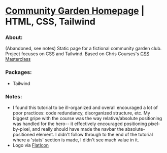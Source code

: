 # [Community Garden Homepage](https://kalafriz.github.io/fsd-roadmap/club-homepage/src/index.html) | HTML, CSS, Tailwind

### About:

(Abandoned, see notes) Static page for a fictional community garden club. Project focuses on CSS and Tailwind. Based on Chris Courses's [CSS Masterclass](https://www.youtube.com/watch?v=FqmB-Zj2-PA&ab_channel=ChrisCourses)

### Packages:

- Tailwind

### Notes:
- I found this tutorial to be ill-organized and overall encouraged a lot of poor practices: code redundancy, disorganized structure, etc. My biggest gripe with the course was the way relative/absolute positioning was handled for the hero-- it effectively encouraged positioning pixel-by-pixel, and really should have made the navbar the absolute-positioned element. I didn't follow through to the end of the tutorial where a 'stats' section is made, I didn't see much value in it. 
- Logo via [FlatIcon](https://www.flaticon.com/free-icon/spinach_1656363?term=gardening&page=1&position=44&origin=search&related_id=1656363)
